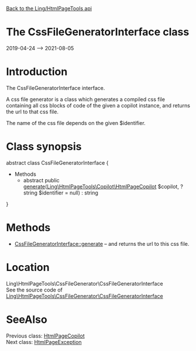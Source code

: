 [Back to the Ling/HtmlPageTools api](https://github.com/lingtalfi/HtmlPageTools/blob/master/doc/api/Ling/HtmlPageTools.md)



The CssFileGeneratorInterface class
================
2019-04-24 --> 2021-08-05






Introduction
============

The CssFileGeneratorInterface interface.

A css file generator is a class which generates a compiled css file containing all css blocks of code
of the given a copilot instance, and returns the url to that css file.

The name of the css file depends on the given $identifier.



Class synopsis
==============


abstract class <span class="pl-k">CssFileGeneratorInterface</span>  {

- Methods
    - abstract public [generate](https://github.com/lingtalfi/HtmlPageTools/blob/master/doc/api/Ling/HtmlPageTools/CssFileGenerator/CssFileGeneratorInterface/generate.md)([Ling\HtmlPageTools\Copilot\HtmlPageCopilot](https://github.com/lingtalfi/HtmlPageTools/blob/master/doc/api/Ling/HtmlPageTools/Copilot/HtmlPageCopilot.md) $copilot, ?string $identifier = null) : string

}






Methods
==============

- [CssFileGeneratorInterface::generate](https://github.com/lingtalfi/HtmlPageTools/blob/master/doc/api/Ling/HtmlPageTools/CssFileGenerator/CssFileGeneratorInterface/generate.md) &ndash; and returns the url to this css file.





Location
=============
Ling\HtmlPageTools\CssFileGenerator\CssFileGeneratorInterface<br>
See the source code of [Ling\HtmlPageTools\CssFileGenerator\CssFileGeneratorInterface](https://github.com/lingtalfi/HtmlPageTools/blob/master/CssFileGenerator/CssFileGeneratorInterface.php)



SeeAlso
==============
Previous class: [HtmlPageCopilot](https://github.com/lingtalfi/HtmlPageTools/blob/master/doc/api/Ling/HtmlPageTools/Copilot/HtmlPageCopilot.md)<br>Next class: [HtmlPageException](https://github.com/lingtalfi/HtmlPageTools/blob/master/doc/api/Ling/HtmlPageTools/Exception/HtmlPageException.md)<br>
